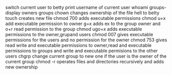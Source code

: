 switch current user to betty
print username of current user
whoami
groups- display owners groups
chown changes ownership of the file hell to betty
touch creates new file
chmod 700 adds executable permissions
chmod u+x add executable permission to owner g+x adds ex to the group owner and o+r read permission to the group
chmod ugo+x adds executable permissions to the owner,grupand users
chmod 007 gives executable permissions for the users and no permission for the owner
chmod 753 gives read write and executable permissions to owner,read and executable permissions to groups and write and executable permisions to the other users
chgrp change current group to new one if the user is the owner of the current group
chmod -r operates files and directories recursively and adds new ownership
